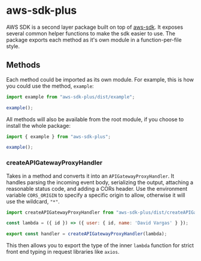 # aws-sdk-plus

AWS SDK is a second layer package built on top of [aws-sdk](https://www.npmjs.com/package/aws-sdk). It exposes several common helper functions to make the sdk easier to use. The package exports each method as it's own module in a function-per-file style.

## Methods

Each method could be imported as its own module. For example, this is how you could use the method, `example`:

```javascript
import example from "aws-sdk-plus/dist/example";

example();
```

All methods will also be available from the root module, if you choose to install the whole package:

```javascript
import { example } from "aws-sdk-plus";

example();
```

### createAPIGatewayProxyHandler

Takes in a method and converts it into an `APIGatewayProxyHandler`. It handles parsing the incoming event body, serializing the output, attaching a reasonable status code, and adding a CORs header. Use the environment variable `CORS_ORIGIN` to specify a specific origin to allow, otherwise it will use the wildcard, `"*"`.

```javascript
import createAPIGatewayProxyHandler from "aws-sdk-plus/dist/createAPIGatewayProxyHandler";

const lambda = ({ id }) => ({ user: { id, name: 'David Vargas' } });

export const handler = createAPIGatewayProxyHandler(lambda);
```

This then allows you to export the type of the inner `lambda` function for strict front end typing in request libraries like `axios`.
